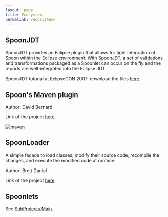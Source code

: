 ```yaml
---
layout: page
title: Ecosystem
permalink: /ecosystem/
---
```


## SpoonJDT

SpoonJDT provides an Eclipse plugin that allows for tight integration of Spoon within the Eclipse environment. With SpoonJDT, a set of validations and transformations packaged as a Spoonlet can occur on the fly and the reports are well-integrated into the Eclipse JDT.

SpoonJDT tutorial at EclipseCON 2007: download the files [here](http://spoon.gforge.inria.fr/temp/EclipseCON2007-Spoon-Tutorial.zip).

## Spoon's Maven plugin

Author: David Bernard

Link of the project [here](http://alchim.sf.net/spoon-maven-plugin/).

[![maven](http://alchim.sourceforge.net/spoon-maven-plugin/images/logos/maven-feather.png)](http://maven.apache.org/)

## SpoonLoader

A simple facade to load classes, modify their source code, recompile the changes, and execute the modified code at runtime.

Author: Brett Daniel

Link of the project [here](http://mir.cs.illinois.edu/~bdaniel3/spoonloader/).

## Spoonlets

See [SubProjects.Main](http://spoon.gforge.inria.fr/SubProjects/Main).